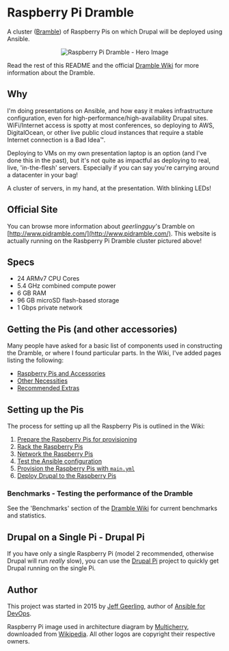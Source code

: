 # Raspberry Pi Dramble

A cluster ([Bramble](http://elinux.org/Bramble)) of Raspberry Pis on which Drupal will be deployed using Ansible.

<p align="center"><img src="https://raw.githubusercontent.com/geerlingguy/raspberry-pi-dramble/master/images/raspberry-pi-dramble-hero.jpg" alt="Raspberry Pi Dramble - Hero Image" /></p>

Read the rest of this README and the official [Dramble Wiki](https://github.com/geerlingguy/raspberry-pi-dramble/wiki) for more information about the Dramble.

## Why

I'm doing presentations on Ansible, and how easy it makes infrastructure configuration, even for high-performance/high-availability Drupal sites. WiFi/Internet access is spotty at most conferences, so deploying to AWS, DigitalOcean, or other live public cloud instances that require a stable Internet connection is a Bad Idea™.

Deploying to VMs on my own presentation laptop is an option (and I've done this in the past), but it's not quite as impactful as deploying to real, live, 'in-the-flesh' servers. Especially if you can say you're carrying around a datacenter in your bag!

A cluster of servers, in my hand, at the presentation. With blinking LEDs!

## Official Site

You can browse more information about _geerlingguy_'s Dramble on [http://www.pidramble.com/](http://www.pidramble.com/). This website is actually running on the Rasbperry Pi Dramble cluster pictured above!

## Specs

  - 24 ARMv7 CPU Cores
  - 5.4 GHz combined compute power
  - 6 GB RAM
  - 96 GB microSD flash-based storage
  - 1 Gbps private network

## Getting the Pis (and other accessories)

Many people have asked for a basic list of components used in constructing the Dramble, or where I found particular parts. In the Wiki, I've added pages listing the following:

  - [Raspberry Pis and Accessories](https://github.com/geerlingguy/raspberry-pi-dramble/wiki/Raspberry-Pis-and-Accessories)
  - [Other Necessities](https://github.com/geerlingguy/raspberry-pi-dramble/wiki/Other-Necessities)
  - [Recommended Extras](https://github.com/geerlingguy/raspberry-pi-dramble/wiki/Recommended-Extras)

## Setting up the Pis

The process for setting up all the Raspberry Pis is outlined in the Wiki:

  1. [Prepare the Raspberry Pis for provisioning](https://github.com/geerlingguy/raspberry-pi-dramble/wiki/Prepare-the-Raspberry-Pis)
  2. [Rack the Raspberry Pis](https://github.com/geerlingguy/raspberry-pi-dramble/wiki/Rack-the-Raspberry-Pis)
  3. [Network the Raspberry Pis](https://github.com/geerlingguy/raspberry-pi-dramble/wiki/Network-the-Raspberry-Pis)
  4. [Test the Ansible configuration](https://github.com/geerlingguy/raspberry-pi-dramble/wiki/Test-Ansible-configuration)
  5. [Provision the Raspberry Pis with `main.yml`](https://github.com/geerlingguy/raspberry-pi-dramble/wiki/Provision-the-Raspberry-Pis)
  6. [Deploy Drupal to the Raspberry Pis](https://github.com/geerlingguy/raspberry-pi-dramble/wiki/Deploy-Drupal-to-the-Raspberry-Pis)

### Benchmarks - Testing the performance of the Dramble

See the 'Benchmarks' section of the [Dramble Wiki](https://github.com/geerlingguy/raspberry-pi-dramble/wiki/Home) for current benchmarks and statistics.

## Drupal on a Single Pi - Drupal Pi

If you have only a single Raspberry Pi (model 2 recommended, otherwise Drupal will run _really_ slow), you can use the [Drupal Pi](https://github.com/geerlingguy/drupal-pi) project to quickly get Drupal running on the single Pi.

## Author

This project was started in 2015 by [Jeff Geerling](http://jeffgeerling.com/), author of [Ansible for DevOps](http://ansiblefordevops.com/).

Raspberry Pi image used in architecture diagram by [Multicherry](http://commons.wikimedia.org/wiki/User:Multicherry), downloaded from [Wikipedia](http://en.m.wikipedia.org/wiki/File:Raspberry_Pi_2_Model_B_v1.1_top_new_(bg_cut_out).jpg). All other logos are copyright their respective owners.
